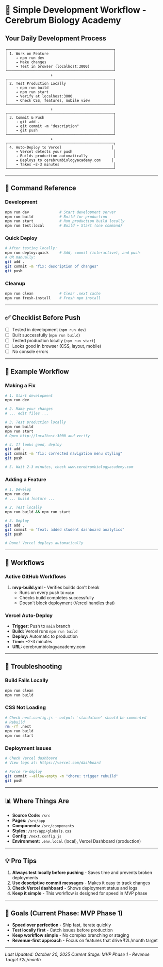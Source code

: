 # 🚀 Simple Development Workflow - Cerebrum Biology Academy

## Your Daily Development Process

```
┌─────────────────────────────────────────────────┐
│ 1. Work on Feature                              │
│    → npm run dev                                │
│    → Make changes                               │
│    → Test in browser (localhost:3000)           │
└─────────────────────────────────────────────────┘
                     ↓
┌─────────────────────────────────────────────────┐
│ 2. Test Production Locally                      │
│    → npm run build                              │
│    → npm run start                              │
│    → Verify at localhost:3000                   │
│    → Check CSS, features, mobile view           │
└─────────────────────────────────────────────────┘
                     ↓
┌─────────────────────────────────────────────────┐
│ 3. Commit & Push                                │
│    → git add .                                  │
│    → git commit -m "description"                │
│    → git push                                   │
└─────────────────────────────────────────────────┘
                     ↓
┌─────────────────────────────────────────────────┐
│ 4. Auto-Deploy to Vercel                       │
│    → Vercel detects your push                   │
│    → Builds production automatically            │
│    → Deploys to cerebrumbiologyacademy.com     │
│    → Takes ~2-3 minutes                         │
└─────────────────────────────────────────────────┘
```

---

## 📝 Command Reference

### Development

```bash
npm run dev              # Start development server
npm run build            # Build for production
npm run start            # Run production build locally
npm run test:local       # Build + Start (one command)
```

### Quick Deploy

```bash
# After testing locally:
npm run deploy:quick     # Add, commit (interactive), and push
# OR manually:
git add .
git commit -m "fix: description of changes"
git push
```

### Cleanup

```bash
npm run clean            # Clear .next cache
npm run fresh-install    # Fresh npm install
```

---

## ✅ Checklist Before Push

- [ ] Tested in development (`npm run dev`)
- [ ] Built successfully (`npm run build`)
- [ ] Tested production locally (`npm run start`)
- [ ] Looks good in browser (CSS, layout, mobile)
- [ ] No console errors

---

## 🎯 Example Workflow

### Making a Fix

```bash
# 1. Start development
npm run dev

# 2. Make your changes
# ... edit files ...

# 3. Test production locally
npm run build
npm run start
# Open http://localhost:3000 and verify

# 4. If looks good, deploy
git add .
git commit -m "fix: corrected navigation menu styling"
git push

# 5. Wait 2-3 minutes, check www.cerebrumbiologyacademy.com
```

### Adding a Feature

```bash
# 1. Develop
npm run dev
# ... build feature ...

# 2. Test locally
npm run build && npm run start

# 3. Deploy
git add .
git commit -m "feat: added student dashboard analytics"
git push

# Done! Vercel deploys automatically
```

---

## 🔧 Workflows

### Active GitHub Workflows

1. **mvp-build.yml** - Verifies builds don't break
   - Runs on every push to `main`
   - Checks build completes successfully
   - Doesn't block deployment (Vercel handles that)

### Vercel Auto-Deploy

- **Trigger:** Push to `main` branch
- **Build:** Vercel runs `npm run build`
- **Deploy:** Automatic to production
- **Time:** ~2-3 minutes
- **URL:** cerebrumbiologyacademy.com

---

## 🚨 Troubleshooting

### Build Fails Locally

```bash
npm run clean
npm run build
```

### CSS Not Loading

```bash
# Check next.config.js - output: 'standalone' should be commented
# Rebuild
rm -rf .next
npm run build
npm run start
```

### Deployment Issues

```bash
# Check Vercel dashboard
# View logs at: https://vercel.com/dashboard

# Force re-deploy
git commit --allow-empty -m "chore: trigger rebuild"
git push
```

---

## 📊 Where Things Are

- **Source Code:** `/src`
- **Pages:** `/src/app`
- **Components:** `/src/components`
- **Styles:** `/src/app/globals.css`
- **Config:** `/next.config.js`
- **Environment:** `.env.local` (local), Vercel Dashboard (production)

---

## 💡 Pro Tips

1. **Always test locally before pushing** - Saves time and prevents broken deployments
2. **Use descriptive commit messages** - Makes it easy to track changes
3. **Check Vercel dashboard** - Shows deployment status and logs
4. **Keep it simple** - This workflow is designed for speed in MVP phase

---

## 🎯 Goals (Current Phase: MVP Phase 1)

- **Speed over perfection** - Ship fast, iterate quickly
- **Test locally first** - Catch issues before production
- **Keep workflow simple** - No complex branching or staging
- **Revenue-first approach** - Focus on features that drive ₹2L/month target

---

_Last Updated: October 20, 2025_
_Current Stage: MVP Phase 1 - Revenue Target ₹2L/month_

